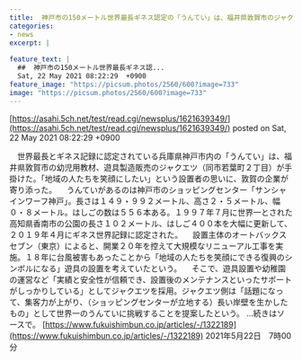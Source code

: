```yaml
---
title:  神戸市の150メートル世界最長ギネス認定の「うんてい」は、福井県敦賀市のジャクエツ製造  
categories:
- news
excerpt: |
  
feature_text: |
  ##  神戸市の150メートル世界最長ギネス認...
  Sat, 22 May 2021 08:22:29  +0900
feature_image: "https://picsum.photos/2560/600?image=733"
image: "https://picsum.photos/2560/600?image=733"
---
```


[https://asahi.5ch.net/test/read.cgi/newsplus/1621639349/](https://asahi.5ch.net/test/read.cgi/newsplus/1621639349/)
posted on Sat, 22 May 2021 08:22:29  +0900

<!--more-->

　世界最長とギネス記録に認定されている兵庫県神戸市内の「うんてい」は、福井県敦賀市の幼児用教材、遊具製造販売のジャクエツ（同市若葉町２丁目）が手掛けた。「地域の人たちを笑顔にしたい」という設置者の思いに、敦賀の企業が寄り添った。 　うんていがあるのは神戸市のショッピングセンター「サンシャインワーフ神戸」。長さは１４９・９９２メートル、高さ２・５メートル、幅０・８メートル。はしごの数は５５６本ある。１９９７年７月に世界一とされた高知県香南市の公園の長さ１０２メートル、はしご４００本を大幅に更新して、２０１９年４月にギネス世界記録に認定された。 　設置主体のオートバックスセブン（東京）によると、開業２０年を控えて大規模なリニューアル工事を実施。１８年に台風被害もあったことから「地域の人たちを笑顔にできる復興のシンボルになる」遊具の設置を考えていたという。 　そこで、遊具設置や幼稚園の運営など「実績と安全性が信頼でき、設置後のメンテナンスといったサポートがしっかりしている」としてジャクエツを採用。ジャクエツ側は「話題になって、集客力が上がり、（ショッピングセンターが立地する）長い岸壁を生かしたもの」として世界一のうんていに挑戦することを提案したという。 …続きはソースで。 [https://www.fukuishimbun.co.jp/articles/-/1322189](https://www.fukuishimbun.co.jp/articles/-/1322189) 2021年5月22日　7時00分
